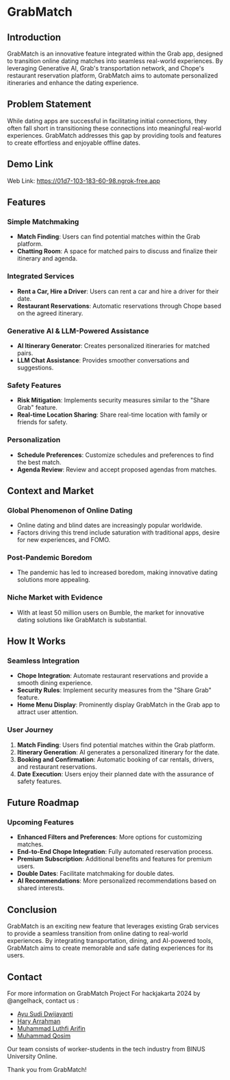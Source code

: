 # GrabMatch

## Introduction

GrabMatch is an innovative feature integrated within the Grab app, designed to transition online dating matches into seamless real-world experiences. By leveraging Generative AI, Grab's transportation network, and Chope's restaurant reservation platform, GrabMatch aims to automate personalized itineraries and enhance the dating experience.

## Problem Statement

While dating apps are successful in facilitating initial connections, they often fall short in transitioning these connections into meaningful real-world experiences. GrabMatch addresses this gap by providing tools and features to create effortless and enjoyable offline dates.

## Demo Link

Web Link: https://01d7-103-183-60-98.ngrok-free.app

## Features

### Simple Matchmaking
- **Match Finding**: Users can find potential matches within the Grab platform.
- **Chatting Room**: A space for matched pairs to discuss and finalize their itinerary and agenda.

### Integrated Services
- **Rent a Car, Hire a Driver**: Users can rent a car and hire a driver for their date.
- **Restaurant Reservations**: Automatic reservations through Chope based on the agreed itinerary.

### Generative AI & LLM-Powered Assistance
- **AI Itinerary Generator**: Creates personalized itineraries for matched pairs.
- **LLM Chat Assistance**: Provides smoother conversations and suggestions.

### Safety Features
- **Risk Mitigation**: Implements security measures similar to the "Share Grab" feature.
- **Real-time Location Sharing**: Share real-time location with family or friends for safety.

### Personalization
- **Schedule Preferences**: Customize schedules and preferences to find the best match.
- **Agenda Review**: Review and accept proposed agendas from matches.

## Context and Market

### Global Phenomenon of Online Dating
- Online dating and blind dates are increasingly popular worldwide.
- Factors driving this trend include saturation with traditional apps, desire for new experiences, and FOMO.

### Post-Pandemic Boredom
- The pandemic has led to increased boredom, making innovative dating solutions more appealing.

### Niche Market with Evidence
- With at least 50 million users on Bumble, the market for innovative dating solutions like GrabMatch is substantial.

## How It Works

### Seamless Integration
- **Chope Integration**: Automate restaurant reservations and provide a smooth dining experience.
- **Security Rules**: Implement security measures from the "Share Grab" feature.
- **Home Menu Display**: Prominently display GrabMatch in the Grab app to attract user attention.

### User Journey
1. **Match Finding**: Users find potential matches within the Grab platform.
2. **Itinerary Generation**: AI generates a personalized itinerary for the date.
3. **Booking and Confirmation**: Automatic booking of car rentals, drivers, and restaurant reservations.
4. **Date Execution**: Users enjoy their planned date with the assurance of safety features.

## Future Roadmap

### Upcoming Features
- **Enhanced Filters and Preferences**: More options for customizing matches.
- **End-to-End Chope Integration**: Fully automated reservation process.
- **Premium Subscription**: Additional benefits and features for premium users.
- **Double Dates**: Facilitate matchmaking for double dates.
- **AI Recommendations**: More personalized recommendations based on shared interests.

## Conclusion

GrabMatch is an exciting new feature that leverages existing Grab services to provide a seamless transition from online dating to real-world experiences. By integrating transportation, dining, and AI-powered tools, GrabMatch aims to create memorable and safe dating experiences for its users.

## Contact 

For more information on GrabMatch Project For hackjakarta 2024 by @angelhack, contact us : 
- [Ayu Sudi Dwijayanti](https://www.linkedin.com/in/ayusudi/)
- [Hary Arrahman](https://www.linkedin.com/in/hary-arrahman/) 
- [Muhammad Luthfi Arifin](https://www.linkedin.com/in/luthfiarifin/)
- [Muhammad Qosim](https://www.linkedin.com/in/muhamadqosim/)

Our team consists of worker-students in the tech industry from BINUS University Online.

Thank you from GrabMatch!
